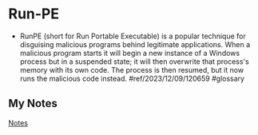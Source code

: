 # Run-PE
- RunPE (short for Run Portable Executable) is a popular technique for disguising malicious programs behind legitimate applications. When a malicious program starts it will begin a new instance of a Windows process but in a suspended state; it will then overwrite that process's memory with its own code. The process is then resumed, but it now runs the malicious code instead. #ref/2023/12/09/120659 #glossary 
## My Notes
[Notes](mynotes/run-pe-notes.md)
